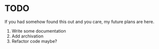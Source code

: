 # TODO
If you had somehow found this out and you care, my future plans are here.

1. Write some documentation
2. Add archivation
3. Refactor code maybe?
